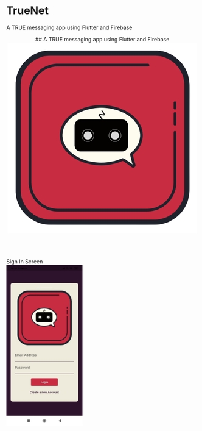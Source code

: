 # TrueNet

A TRUE messaging app using Flutter and Firebase 


<p align="center">
  ## A TRUE messaging app using Flutter and Firebase 
  <img src="https://github.com/rokkam7784/true_net/blob/main/images/TrueNet-noBg.png" alt="TrueNet Logo" />
</p>
<!-- <img src="https://github.com/rokkam7784/true_net/blob/main/images/TrueNet-noBg.png" alt="TrueNet Logo" /> -->

<br><br>

Sign In Screen
<br>
<img src="https://github.com/rokkam7784/true_net/blob/main/images/TrueNetSS/SignIn.jpeg" alt="SignIn" width="200"/>
